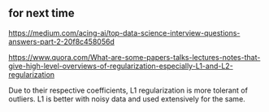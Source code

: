 






for next time
----


https://medium.com/acing-ai/top-data-science-interview-questions-answers-part-2-20f8c458056d

https://www.quora.com/What-are-some-papers-talks-lectures-notes-that-give-high-level-overviews-of-regularization-especially-L1-and-L2-regularization


Due to their respective coefficients, L1 regularization is more tolerant of outliers. L1 is better with noisy data and used extensively for the same.